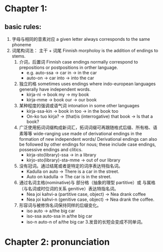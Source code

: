 # Chapter 1:
## basic rules:
1. 字母与相同的音素对应 a given letter always corresponds to the same phoneme
2. 词尾构词法： 主干 + 词尾 Finnish morpholoy is the addition of endings to stems.
	1. 介词，后置词 Finnish case endings normally correspond to prepositions or postpositions in orther language.
		- e.g. auto-ssa -> car in -> in the car
		- auto-on -> car into -> into the car
	2. 独立的格 sometimes uses endings where indo-european languages generally have independent words.
		- kirja-ni -> book my -> my book
		- kirja-mme -> book our -> our book
	3. 某种程度的强调或语气词 intonation in some other languages
		- kirja-ssa-kin -> book in too -> in the book too
		- On-ko tuo kirja? -> (that)is (interrogative) that book -> Is that a book?
	4. 广泛使用拓词词缀构成新词汇，拓词词缀可再跟随格式后缀、所有格、语素等等 wide-ranging use made of derivational endings in the formation of new independent words/ Derivational endings can also be followed by other endings for nous; these include case endings, possessive endings and clitics.
		- kirja-sto(library)-ssa -> in a library
		- kirjo-sto(library)-sta-mme -> out of our library
	5. 没有冠词。通过结尾或者是特定的词序表达特指名词。
		- Kadulla on auto -> There is a car in the street.
		- Auto on kadulla -> The car is in the street.
	6. 通过名词主格(nominative)与 部分格（抽象的理型 partitive）或 与属格（与名词或时位词的关系 genitive）表达特指名词。
		- Nea joi kahvi-a (partitive case, object) -> Nea drank coffee
		- Nea joi kahvi-n (genitive case, object) -> Nea drank the coffee.
	7. 形容词与被修饰名词保持同样的后缀变化。
		- iso auto -> a/the big car
		- iso-ssa auto-ssa in a/the big car
		- iso-n auto-n of a/the big car
3.发音的长短会变成不同单词。

# Chapter 2: pronunciation